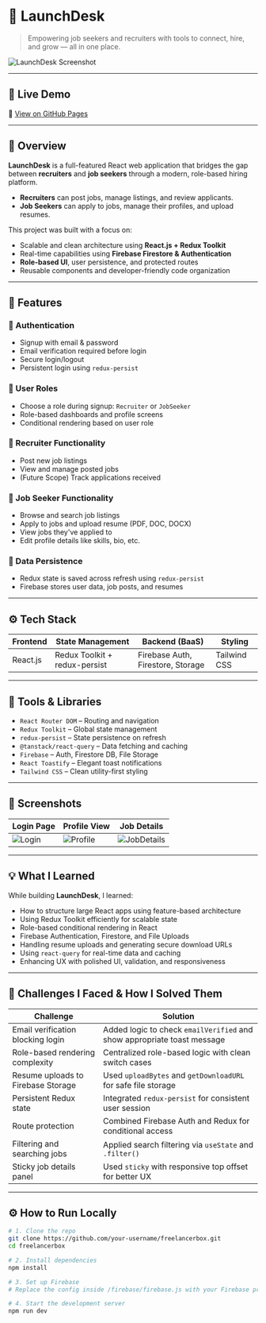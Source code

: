 # 💼 LaunchDesk

> Empowering job seekers and recruiters with tools to connect, hire, and grow — all in one place.

![LaunchDesk Screenshot](https://your-screenshot-link-if-available)

---

## 🚀 Live Demo

🔗 [View on GitHub Pages](https://attamishwani.github.io/freelancerbox/)

---

## 📌 Overview

**LaunchDesk** is a full-featured React web application that bridges the gap between **recruiters** and **job seekers** through a modern, role-based hiring platform.

- **Recruiters** can post jobs, manage listings, and review applicants.
- **Job Seekers** can apply to jobs, manage their profiles, and upload resumes.

This project was built with a focus on:

- Scalable and clean architecture using **React.js + Redux Toolkit**
- Real-time capabilities using **Firebase Firestore & Authentication**
- **Role-based UI**, user persistence, and protected routes
- Reusable components and developer-friendly code organization

---

## 🧠 Features

### 🔐 Authentication

- Signup with email & password
- Email verification required before login
- Secure login/logout
- Persistent login using `redux-persist`

### 👥 User Roles

- Choose a role during signup: `Recruiter` or `JobSeeker`
- Role-based dashboards and profile screens
- Conditional rendering based on user role

### 🧾 Recruiter Functionality

- Post new job listings
- View and manage posted jobs
- (Future Scope) Track applications received

### 💼 Job Seeker Functionality

- Browse and search job listings
- Apply to jobs and upload resume (PDF, DOC, DOCX)
- View jobs they've applied to
- Edit profile details like skills, bio, etc.

### 💾 Data Persistence

- Redux state is saved across refresh using `redux-persist`
- Firebase stores user data, job posts, and resumes

---

## ⚙️ Tech Stack

| Frontend | State Management              | Backend (BaaS)                    | Styling      |
| -------- | ----------------------------- | --------------------------------- | ------------ |
| React.js | Redux Toolkit + redux-persist | Firebase Auth, Firestore, Storage | Tailwind CSS |

---

## 🧰 Tools & Libraries

- `React Router DOM` – Routing and navigation
- `Redux Toolkit` – Global state management
- `redux-persist` – State persistence on refresh
- `@tanstack/react-query` – Data fetching and caching
- `Firebase` – Auth, Firestore DB, File Storage
- `React Toastify` – Elegant toast notifications
- `Tailwind CSS` – Clean utility-first styling

---

## 📸 Screenshots

| Login Page                             | Profile View                             | Job Details                                 |
| -------------------------------------- | ---------------------------------------- | ------------------------------------------- |
| ![Login](https://your-screenshot-link) | ![Profile](https://your-screenshot-link) | ![JobDetails](https://your-screenshot-link) |

---

## 💡 What I Learned

While building **LaunchDesk**, I learned:

- How to structure large React apps using feature-based architecture
- Using Redux Toolkit efficiently for scalable state
- Role-based conditional rendering in React
- Firebase Authentication, Firestore, and File Uploads
- Handling resume uploads and generating secure download URLs
- Using `react-query` for real-time data and caching
- Enhancing UX with polished UI, validation, and responsiveness

---

## 🧱 Challenges I Faced & How I Solved Them

| Challenge                          | Solution                                                                |
| ---------------------------------- | ----------------------------------------------------------------------- |
| Email verification blocking login  | Added logic to check `emailVerified` and show appropriate toast message |
| Role-based rendering complexity    | Centralized role-based logic with clean switch cases                    |
| Resume uploads to Firebase Storage | Used `uploadBytes` and `getDownloadURL` for safe file storage           |
| Persistent Redux state             | Integrated `redux-persist` for consistent user session                  |
| Route protection                   | Combined Firebase Auth and Redux for conditional access                 |
| Filtering and searching jobs       | Applied search filtering via `useState` and `.filter()`                 |
| Sticky job details panel           | Used `sticky` with responsive top offset for better UX                  |

---

## ⚙️ How to Run Locally

```bash
# 1. Clone the repo
git clone https://github.com/your-username/freelancerbox.git
cd freelancerbox

# 2. Install dependencies
npm install

# 3. Set up Firebase
# Replace the config inside /firebase/firebase.js with your Firebase project credentials

# 4. Start the development server
npm run dev
```
